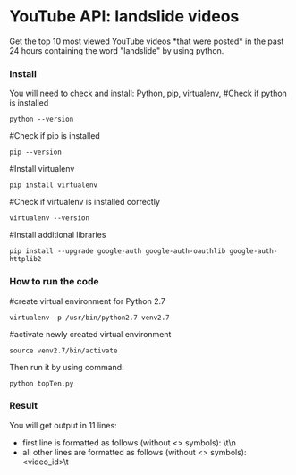 # YouTube API: landslide videos
Get the top 10 most viewed YouTube videos \*that were posted\* in the past 24 hours containing the word "landslide" by using python.

### Install
You will need to check and install: Python, pip, virtualenv, 
#Check if python is installed
```
python --version
```
#Check if pip is installed
```
pip --version
```
#Install virtualenv
```
pip install virtualenv
```
#Check if virtualenv is installed correctly
```
virtualenv --version
```
#Install additional libraries
```
pip install --upgrade google-auth google-auth-oauthlib google-auth-httplib2
```
### How to run the code
#create virtual environment for Python 2.7
```
virtualenv -p /usr/bin/python2.7 venv2.7
```
#activate newly created virtual environment
```
source venv2.7/bin/activate
```
Then run it by using command:
```
python topTen.py
```
### Result
You will get output in 11 lines:
- first line is formatted as follows (without <> symbols): <startDate>\t<endDate>\n
- all other lines are formatted as follows (without <> symbols): <video_id>\t<title>\t<viewCount>\n